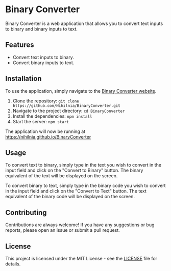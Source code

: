 # Binary Converter

Binary Converter is a web application that allows you to convert text inputs to binary and binary inputs to text.

## Features

- Convert text inputs to binary.
- Convert binary inputs to text.

## Installation

To use the application, simply navigate to the [Binary Converter website](https://nihilnia.github.io/BinaryConverter).

1. Clone the repository: `git clone https://github.com/Nihilnia/BinaryConverter.git`
2. Navigate to the project directory: `cd BinaryConverter`
3. Install the dependencies: `npm install`
4. Start the server: `npm start`

The application will now be running at https://nihilnia.github.io/BinaryConverter

## Usage

To convert text to binary, simply type in the text you wish to convert in the input field and click on the "Convert to Binary" button. The binary equivalent of the text will be displayed on the screen.

To convert binary to text, simply type in the binary code you wish to convert in the input field and click on the "Convert to Text" button. The text equivalent of the binary code will be displayed on the screen.

## Contributing

Contributions are always welcome! If you have any suggestions or bug reports, please open an issue or submit a pull request.

## License

This project is licensed under the MIT License - see the [LICENSE](https://github.com/Nihilnia/BinaryConverter/blob/main/LICENSE) file for details.
